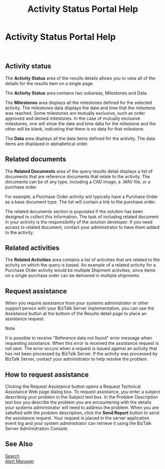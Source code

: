 ﻿---
title: Activity Status Portal Help
TOCTitle: Activity Status Portal Help
ms:assetid: a39fe5f4-16c8-45bf-a075-3169fe06b505
ms:mtpsurl: https://msdn.microsoft.com/library/Aa577849(v=BTS.80)
ms:contentKeyID: 51530179
ms.date: 08/30/2017
mtps_version: v=BTS.80
f1_keywords:
- bts06.bam.portal.activityhistory
---

# Activity Status Portal Help

 

## Activity status

The **Activity Status** area of the results details allows you to view all of the details for the results item on a single page.

The **Activity Status** area contains two subareas, Milestones and Data.

The **Milestones** area displays all the milestones defined for the selected activity. The milestones data displays the date and time that the milestone was reached. Some milestones are mutually exclusive, such as order approved and denied milestones. In the case of mutually exclusive milestones, one will show the date and time data for the milestone and the other will be blank, indicating that there is no data for that milestone.

The **Data** area displays all the data items defined for the activity. The data items are displayed in alphabetical order.

## Related documents

The **Related Documents** area of the query results detail displays a list of documents that are reference documents that relate to the activity. The documents can be of any type, including a CAD image, a .WAV file, or a purchase order.

For example, a Purchase Order activity will typically have a Purchase Order as a base document type. The list will contain a link to the purchase order.

The related documents section is populated if the solution has been designed to collect this information. The task of including related document in your activity is the responsibility of the solution developer. If you need access to related document, contact your administrator to have them added to the activity.

## Related activities

The **Related Activities** area contains a list of activities that are related to the activity on which the query is based. An example of a related activity for a Purchase Order activity would be multiple Shipment activities, since items on a single purchase order can be delivered in multiple shipments.

## Request assistance

When you require assistance from your systems administrator or other support person with your BizTalk Server implementation, you can use the Assistance button at the bottom of the Results detail page to place an assistance request.


> [!NOTE]
> <P>It is possible to receive "Reference data not found" error message when requesting assistance. When this error is received the assistance request is not sent. The error occurs when a request is issued against an activity that has not been processed by BizTalk Server. If the activity was processed by BizTalk Server, contact your administrator to help resolve the problem.</P>



## How to request assistance

Clicking the Request Assistance button opens a Request Technical Assistance Web page dialog box. To request assistance, you enter a subject describing your problem in the Subject text box. In the Problem Description text box you describe the problem you are encountering with the details your systems administrator will need to address the problem. When you are satisfied with the problem description, click the **Send Report** button to send the assistance request. Your request is placed in the server application event log and your system administrator can retrieve it using the BizTalk Server Administration Console.

## See Also

[Search](search.md)  
[Alert Manager](alert-manager.md)

